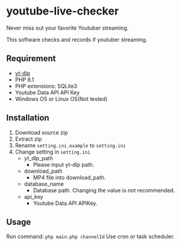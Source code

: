 # youtube-live-checker
Never miss out  your favorite Youtuber streaming.

This software checks and records if youtuber streaming.

## Requirement
* [yt-dlp](https://github.com/yt-dlp/yt-dlp)
* PHP 8.1
* PHP extensions: SQLite3
* Youtube Data API API Key
* Windows OS or Linux OS(Not tested)

## Installation
1. Download source zip
2. Extract zip
3. Rename `setting.ini.example` to `setting.ini`
4. Change setting in `setting.ini`
      * yt_dlp_path
        * Please input yt-dlp path. 
      * download_path
        * MP4 file into download_path.
      * database_name
        * Database path. Changing the value is not recommended.
      * api_key
        * Youtube Data API APIKey.

## Usage
Run command: `php main.php channelId`
Use cron or task scheduler.
